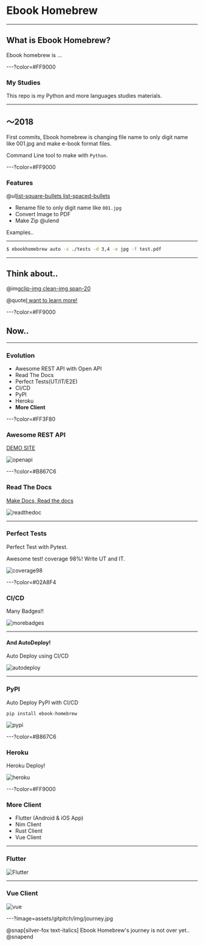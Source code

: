 # Ebook Homebrew

---

## What is Ebook Homebrew?

Ebook homebrew is ...

---?color=#FF9000

### My Studies

This repo is my Python and more languages studies materials.

---

## ～2018

First commits, Ebook homebrew is changing file name 
to only digit name like 001.jpg and make e-book format files.

Command Line tool to make with `Python`.

---?color=#FF9000

### Features

@ul[list-square-bullets list-spaced-bullets](false)
- Rename file to only digit name like `001.jpg`
- Convert Image to PDF
- Make Zip
@ulend

Examples..

---

```bash
$ ebookhomebrew auto -s ./tests -d 3,4 -e jpg -f test.pdf
```

---

## Think about..

@img[clip-img clean-img span-20](assets/gitpitch/img/author.png)

@quote[I want to learn more!](tubone)

---?color=#FF9000

## Now..

---

### Evolution

- Awesome REST API with Open API
- Read The Docs
- Perfect Tests(UT/IT/E2E)
- CI/CD
- PyPI
- Heroku
- **More Client**

---?color=#FF3F80

### Awesome REST API

[DEMO SITE](https://ebook-homebrew.herokuapp.com/#/)

![openapi](assets/gitpitch/img/openapi.png)

---?color=#B867C6

### Read The Docs

[Make Docs, Read the docs](https://ebook-homebrew.readthedocs.io/en/latest/)

![readthedoc](assets/gitpitch/img/readthedocs.png)

---

### Perfect Tests

Perfect Test with Pytest.

Awesome test! coverage 98%! Write UT and IT.

![coverage98](assets/gitpitch/img/coverage98.png)

---?color=#02A8F4

### CI/CD

Many Badges!!

![morebadges](assets/gitpitch/img/morebadges.png)

---

#### And AutoDeploy!

Auto Deploy using CI/CD

![autodeploy](assets/gitpitch/img/autodeploy.png)

---

### PyPI

Auto Deploy PyPI with CI/CD

`pip install ebook-homebrew`

![pypi](assets/gitpitch/img/pypi.png)

---?color=#B867C6

### Heroku

Heroku Deploy!

![heroku](assets/gitpitch/img/heroku.png)

---?color=#FF9000

### More Client

- Flutter (Android & iOS App)
- Nim Client
- Rust Client
- Vue Client

---

### Flutter

![Flutter](assets/gitpitch/img/flutter-android.gif)

---

### Vue Client

![vue](assets/gitpitch/img/vue.png)

---?image=assets/gitpitch/img/journey.jpg

@snap[silver-fox text-italics]
Ebook Homebrew's journey is not over yet..
@snapend
